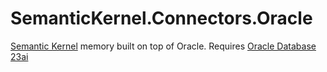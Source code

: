 # SemanticKernel.Connectors.Oracle

[Semantic Kernel](https://github.com/microsoft/semantic-kernel) memory built on top of Oracle. Requires [Oracle Database 23ai](https://www.oracle.com/database/23ai/#ai-ml)
